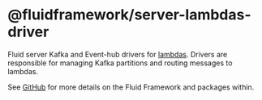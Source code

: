 # @fluidframework/server-lambdas-driver

Fluid server Kafka and Event-hub drivers for [lambdas](../lambdas). Drivers are responsible for managing Kafka partitions
and routing messages to lambdas.

See [GitHub](https://github.com/microsoft/FluidFramework) for more details on the Fluid Framework and packages within.
